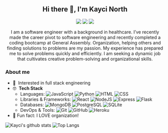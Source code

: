 

## <div align="center"> Hi there 👋, I'm Kayci North</div>

<p align="center">
  <a href="https://www.linkedin.com/in/kayci-north/" alt="LinkedIn">
    <img src="https://img.shields.io/badge/-LinkedIn-blue?style=flat&logo=Linkedin&logoColor=white" /></a>
  <a href="mailto:kayci.north@gmail.com" alt="Gmail">
    <img src="https://img.shields.io/badge/-Gmail-c14438?style=flat&logo=Gmail&logoColor=white" /></a>
  <a href="https://www.instagram.com/icyak/" alt="Instagram">
    <img src="https://img.shields.io/badge/-Instagram-c13584?style=flat&labelColor=c13584&logo=instagram&logoColor=white" /></a>
</p>

<div align="center"> I am a software engineer with a background in healthcare. I’ve recently made the career pivot to software engineering and recently completed a coding bootcamp at General Assembly. Organization, helping others and finding solutions to problems are my passion.  My experience has prepared me to solve problems quickly and efficiently. I am seeking a dynamic job that cultivates creative problem-solving and organizational skills.  </div>

### About me
* 👀 &nbsp;Interested in full stack engineering
* 🤓 &nbsp;**Tech Stack** 
    * Languages: ![JavaScript](https://img.shields.io/badge/-JavaScript-000?style=flat&logo=JavaScript) ![Python](https://img.shields.io/badge/-Python-000?style=flat&logo=Python) ![HTML](https://img.shields.io/badge/-HTML-000?style=flat&logo=HTML5) ![CSS](https://img.shields.io/badge/-CSS-000?style=flat&logo=CSS3)
    * Libraries & Frameworks: ![React](https://img.shields.io/badge/-React-000?style=flat&logo=React) ![NodeJS](https://img.shields.io/badge/-Node.js-000?style=flat&logo=Node.js) ![Express](https://img.shields.io/badge/-Express-000?style=flat&logo=Express) ![Flask](https://img.shields.io/badge/-Flask-000?style=flat&logo=Flask)
    * Databases: ![MongoDB](https://img.shields.io/badge/-MongoDB-000?style=flat&logo=MongoDB) ![PostgreSQL](https://img.shields.io/badge/-PostgreSQL-000?style=flat&logo=PostgreSQL) ![SQLite](https://img.shields.io/badge/-SQLite-000?style=flat&logo=SQLite)
    * DevOps & Tools: ![Git](https://img.shields.io/badge/-Git-000?style=flat&logo=Git) ![GitHub](https://img.shields.io/badge/-GitHub-000?style=flat&logo=GitHub) ![Heroku](https://img.shields.io/badge/-Heroku-000?style=flat&logo=Heroku) 
* 🥳 Fun fact: I LOVE organization!



![Kayci's github stats](https://github-readme-stats.vercel.app/api?username=knorth2&hide=contribs,prs&show_icons=true&hide_border=true&title_color=000)
![Top Langs](https://github-readme-stats.vercel.app/api/top-langs/?username=knorth2&layout=compact&hide_border=true)



